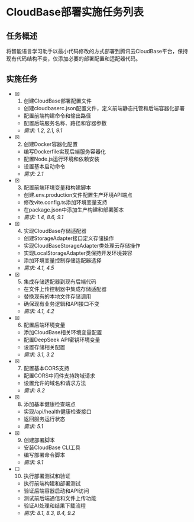 # CloudBase部署实施任务列表

## 任务概述

将智能语言学习助手以最小代码修改的方式部署到腾讯云CloudBase平台，保持现有代码结构不变，仅添加必要的部署配置和适配器代码。

## 实施任务

- [x] 1. 创建CloudBase部署配置文件
  - 创建cloudbaserc.json配置文件，定义前端静态托管和后端容器化部署
  - 配置前端构建命令和输出路径
  - 配置后端服务名称、路径和容器参数
  - _需求: 1.2, 2.1, 9.1_

- [x] 2. 创建Docker容器化配置
  - 编写Dockerfile实现后端服务容器化
  - 配置Node.js运行环境和依赖安装
  - 设置基本启动命令
  - _需求: 2.1_

- [x] 3. 配置前端环境变量和构建脚本
  - 创建.env.production文件配置生产环境API端点
  - 修改vite.config.ts添加环境变量支持
  - 在package.json中添加生产构建和部署脚本
  - _需求: 1.4, 8.6, 9.1_

- [x] 4. 实现CloudBase存储适配器
  - 创建StorageAdapter接口定义存储操作
  - 实现CloudBaseStorageAdapter类处理云存储操作
  - 实现LocalStorageAdapter类保持开发环境兼容
  - 添加环境变量控制存储适配器选择
  - _需求: 4.1, 4.5_

- [x] 5. 集成存储适配器到现有后端代码
  - 在文件上传控制器中集成存储适配器
  - 替换现有的本地文件存储调用
  - 确保现有业务逻辑和API接口不变
  - _需求: 4.1, 4.2_

- [x] 6. 配置后端环境变量
  - 添加CloudBase相关环境变量配置
  - 配置DeepSeek API密钥环境变量
  - 设置存储相关配置
  - _需求: 3.1, 3.2_

- [x] 7. 配置基本CORS支持
  - 配置CORS中间件支持跨域请求
  - 设置允许的域名和请求方法
  - _需求: 8.2_

- [x] 8. 添加基本健康检查端点
  - 实现/api/health健康检查接口
  - 返回服务运行状态
  - _需求: 5.1_

- [x] 9. 创建部署脚本
  - 安装CloudBase CLI工具
  - 编写部署命令脚本
  - _需求: 9.1_

- [ ] 10. 执行部署测试和验证
  - 执行前端构建和部署测试
  - 验证后端容器启动和API访问
  - 测试前后端通信和文件上传功能
  - 验证AI处理和结果下载流程
  - _需求: 8.1, 8.3, 8.4, 9.2_